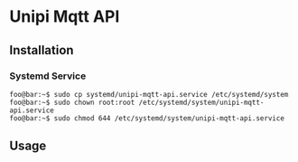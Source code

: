 # Unipi Mqtt API

## Installation

### Systemd Service

```console
foo@bar:~$ sudo cp systemd/unipi-mqtt-api.service /etc/systemd/system
foo@bar:~$ sudo chown root:root /etc/systemd/system/unipi-mqtt-api.service
foo@bar:~$ sudo chmod 644 /etc/systemd/system/unipi-mqtt-api.service
```

## Usage

